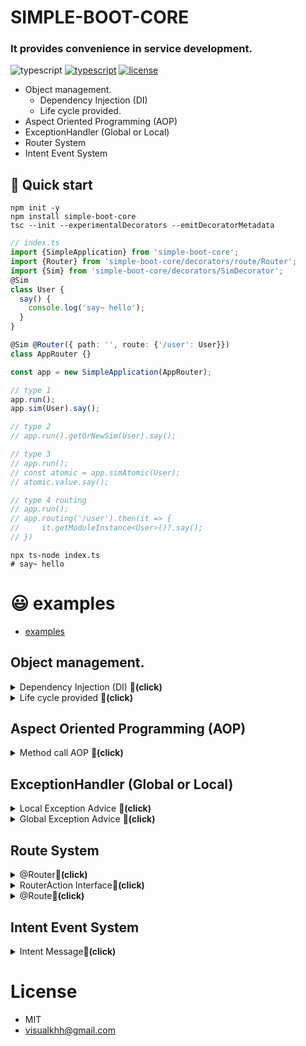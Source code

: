 SIMPLE-BOOT-CORE
===
### It provides convenience in service development.  
![typescript](https://img.shields.io/badge/-typescript-black?logo=typescript) [![typescript](https://img.shields.io/badge/-npm-black?logo=npm)](https://www.npmjs.com/package/simple-boot-core) [![license](https://img.shields.io/badge/license-MIT-green)](LICENSE.md)  

* Object management.
   * Dependency Injection (DI)
   * Life cycle provided.
* Aspect Oriented Programming (AOP)
* ExceptionHandler (Global or Local)
* Router System 
* Intent Event System


## 🚀 Quick start
```shell
npm init -y
npm install simple-boot-core
tsc --init --experimentalDecorators --emitDecoratorMetadata
```
```typescript
// index.ts
import {SimpleApplication} from 'simple-boot-core';
import {Router} from 'simple-boot-core/decorators/route/Router';
import {Sim} from 'simple-boot-core/decorators/SimDecorator';
@Sim
class User {
  say() {
    console.log('say~ hello');
  }
}

@Sim @Router({ path: '', route: {'/user': User}})
class AppRouter {}

const app = new SimpleApplication(AppRouter);

// type 1
app.run();
app.sim(User).say();

// type 2
// app.run().getOrNewSim(User).say();

// type 3
// app.run();
// const atomic = app.simAtomic(User);
// atomic.value.say();

// type 4 routing
// app.run();
// app.routing('/user').then(it => {
//     it.getModuleInstance<User>()?.say();
// })

```
```shell
npx ts-node index.ts
# say~ hello
```

# 😃 examples
- [examples](./examples)

## Object management.
<details>
  <summary>Dependency Injection (DI) <strong>🔻(click)</strong></summary>

## @Sim
Decorators must be declared to be managed.
```typescript
@Sim
class ProjectService {
  sum(x: number, y: number) {
    return x + y;
  }
}

@Sim
class User {

  constructor(private projectService: ProjectService) {
  }

  say() {
    console.log(`say~ hello: ${this.projectService.sum(5, 25)}`);
  }
}
// 💥 call say()
// say~ hello: 30
```
## SimConfig
```typescript
export enum Lifecycle {
  /**
   * The default registration scope, Each resolve will return the same instance (including resolves from child containers)
   */
  Singleton = 'Singleton',
  /**
   * a new instance will be created with each resolve
   */
  Transient = 'Transient'
}

export interface SimConfig {
  symbol?: Symbol | (Symbol[]);
  scheme?: string | (string[]);
  scope?: Lifecycle;
  autoCreate?: boolean;  // auto start = auto new
  proxy?: ((ProxyHandler<any> | ConstructorType<any> | Function)) | (ProxyHandler<any> | ConstructorType<any> | Function)[];
  type?: (ConstructorType<any> | Function) | (ConstructorType<any> | Function)[];
  using?: (ConstructorType<any> | Function) | (ConstructorType<any> | Function)[];
}
@Sim({...config})
class test {}
```
</details>

<details>
  <summary>Life cycle provided <strong>🔻(click)</strong></summary>

## OnSimCreate interface
Sim Object created just one call
```typescript
@Sim
class User implements OnSimCreate {
  onSimCreate(): void {
    console.log('on Create')
  }
}
// output 💥
// on Create
```
</details>





## Aspect Oriented Programming (AOP)
<details>
  <summary>Method call AOP <strong>🔻(click)</strong></summary>

## @Before @After
```typescript
@Sim
class User {

  @Before({property: 'say'})
  sayBefore() {
    console.log('sayBefore')
  }

  @After({property: 'say'})
  sayAfter() {
    console.log('sayAfter')
  }

  say() {
    console.log(`say~ hello`);
  }
}
// 💥 call say()
// sayBefore
// say~ hello
// sayAfter
```
</details>



## ExceptionHandler (Global or Local)
<details>
  <summary>Local Exception Advice <strong>🔻(click)</strong></summary>

## @ExceptionHandler
```typescript
@Sim
class User {

  @ExceptionHandler()
  otherException(@Inject({situationType: ExceptionHandlerSituationType.ERROR_OBJECT}) e: any) {
    console.log(`otherException : ${e.message}`)
  }

  @ExceptionHandler({type: Error})
  errorTypeException(e: Error) {
    console.log(`errorTypeException : ${e.message}`)
  }

  say1() {
    console.log(`say~ hello`);
    throw {message: 'otherException'}
  }

  say2() {
    console.log(`say~ hello`);
    throw new Error('error');
  }

}

// 💥 call say1()
// say~ hello
// { message: 'otherException' }
// otherException : otherException

// 💥 call say2()
// say~ hello
// Error: error at ...
// errorTypeException : error

```
</details>
<details>
  <summary>Global Exception Advice <strong>🔻(click)</strong></summary>

```typescript
@Sim
class GlobalAdvice {
  @ExceptionHandler()
  otherException(@Inject({situationType: ExceptionHandlerSituationType.ERROR_OBJECT}) e: any) {
    console.log(`otherException : ${e.message}`)
  }

  @ExceptionHandler({type: Error})
  errorTypeException(e: Error) {
    console.log(`errorTypeException : ${e.message}`)
  }
}

@Sim
class User {
  say1() {
    console.log(`say~ hello`);
    throw {message: 'otherException'}
  }

  say2() {
    console.log(`say~ hello`);
    throw new Error('error');
  }

}
const option = new SimOption([GlobalAdvice])
new SimpleApplication(AppRouter, option).run().routing('/user').then(it => {
  it.getModuleInstance<User>()?.say1();
})
// 💥 call say1()
// say~ hello
// { message: 'otherException' }
// otherException : otherException

// 💥 call say2()
// say~ hello
// Error: error at ...
// errorTypeException : error

```
</details>



## Route System
<details>
  <summary>@Router<strong>🔻(click)</strong></summary>

```typescript
@Sim
@Router({
  path: '',
  route: {
    '/user': User
  }
})
class AppRouter {
}
```
</details>
<details>
  <summary>RouterAction Interface<strong>🔻(click)</strong></summary>

### route change call canActivate meehod

```typescript
@Sim
@Router({
  path: '',
  route: {
    '/user': User
  }
})
class AppRouter implements RouterAction {

  async canActivate(url: Intent, module: any) {
    console.log('--', url, module)
  }

}

const option = new SimOption([GlobalAdvice])
new SimpleApplication(AppRouter, option).run().routing('/user').then(it => {
  it.getModuleInstance<User>()?.say();
})
// output 💥
// -- Intent { uri: '/user', data: undefined, event: undefined } User { say: [Function (anonymous)], say2: [Function (anonymous)] }
// say~ hello

```
</details>


<details>
  <summary>@Route<strong>🔻(click)</strong></summary>  

```typescript
@Sim
@Router({
  path: ''
})
class AppRouter {
    
  @Route({path:'/user'})
  user1() {
    console.log('user say1~')
  }
  
  @Route({path:'/user'})
  user2() {
    console.log('user say2~')
  }
  
  @Route({path:'/user-props'})
  user2(props: string) {
    console.log('user propss', props)
  }
}

const option = new SimOption([GlobalAdvice])
new SimpleApplication(AppRouter, option).run().routing('/user').then(it => {
  it.propertyKeys?.forEach(key => {
    it.executeModuleProperty(key);
  });
})
new SimpleApplication(AppRouter, option).run().routing('/user-props').then(it => {
  // direct call
  let propertyKey = it.propertyKeys?.[0];
  let moduleInstance = routerModule.getModuleInstance<(props: string) => void>(propertyKey);
  moduleInstance('propData');
})
// output 💥
// user say1~
// user say2~

```
</details>


## Intent Event System
<details>
  <summary>Intent Message<strong>🔻(click)</strong></summary>

* transmit data between objects and generate events
* send data and generate events to @Sim scheme
  - Support Object transmission
  - Support query parameters
  - Allocate directly to variables
  -  Calling the method
```typescript
@Sim({scheme: 'AppRouter'}) @Router({path: '',route: {'/user': User}})
class AppRouter {
  say(intent: Intent) {
    console.log('say1-->', intent.data);
  }
}
```
```typescript
const app = new SimpleApplication(AppRouter).run();
app.publishIntent(new Intent('AppRouter://say1', {name: 'visualkhh', age: 99}));
// output 💥
// say1--> { name: 'visualkhh', age: 99 }
```
```typescript
const intent = new Intent('AppRouter://say2', ['visualkhh', 99]);
intent.publishType = PublishType.INLINE_DATA_PARAMETERS;
app.publishIntent(intent);
// output 💥
// say2--> visualkhh 99
```
```typescript
const global = new Intent('://say2'); // <-- global intent message event
const queryParam = new Intent('scheme://say2?age=5&name=visualkhh'); // <-- query parameter
queryParam.queryParams.name;
queryParam.queryParams.age;
```
</details>


# License
* MIT
* visualkhh@gmail.com



